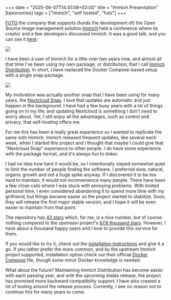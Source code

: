 +++
date = "2025-06-07T14:41:08+02:00"
title = "Immich Presentation"
[taxonomies]
tags = ["immich", "self hosted", "futo"]
+++

[FUTO](https://futo.org) the company that supports (funds the development of) the Open Source image management solution [Immich](https://immich.app) held a conference where its creator and a few developers discussed Immich. It was a good talk, and you can see it [here](https://www.youtube.com/watch?v=BrlOxXzs9Dg):

[![](/images/2025/immich-presentation.png)](https://www.youtube.com/watch?v=BrlOxXzs9Dg)

I have been a user of Immich for a little over two years now, and almost all that time I've been using my own package, or distribution, that I call [Immich Distribution](https://immich-distribution.nsg.cc). In short, I have replaced the Docker Compose-based setup with a single snap package.

![](/images/2025/immich-screenshot-2024.png)

My motivation was actually another snap that I have been using for many years, the [Nextcloud Snap](https://snapcraft.io/nextcloud). I love that updates are automatic and just happen in the background. I have had a few busy years with a lot of things going on in my life, and updating Nextcloud is something I don't need to worry about. Yet, I still enjoy all the advantages, such as control and privacy, that self-hosting offers me.

For me this has been a really great experience so I wanted to replicate the same with Immich. Immich released frequent updates, like several each week, when I started this project and I thought that maybe I could give that "Nextcloud Snap" experience to other people. I do have some experience with the package format, and it's always fun to tinker.

I had no idea how hard it would be, so I intentionally stayed somewhat quiet to limit the number of people finding the software. I preferred slow, natural, organic growth and not a huge spike anyway. If I discovered it to be too hard to maintain, it would not inconvenience many people. There have been a few close calls where I was stuck with annoying problems. With limited personal time, I even considered abandoning it to spend more time with my girlfriend, but things became easier as the project started to stabilize. Soon, they will release the first major stable version, and I hope it will be even easier to maintain from that point.

The repository has [43 stars](https://github.com/nsg/immich-distribution) which, for me, is a nice number, but of course nothing compared to the upstream project's [67.8 thousand stars](https://github.com/immich-app/immich). However, I have about a thousand happy users and I love to provide this service for them.

If you would like to try it, check out the [installation instructions](https://immich-distribution.nsg.cc/install/) and give it a go. If you rather prefer the more common, and by the upstream Immich project supported, installation option check out their official [Docker Compose](https://immich.app/docs/install/docker-compose) file, though some minor Docker knowledge is needed.

What about the future? Maintaining Immich Distribution has become easier with each passing year, and with the upcoming stable release, the project has promised more backward compatibility support. I have also created a lot of tooling around the release process. Currently, I see no reason not to continue this for many years to come.
